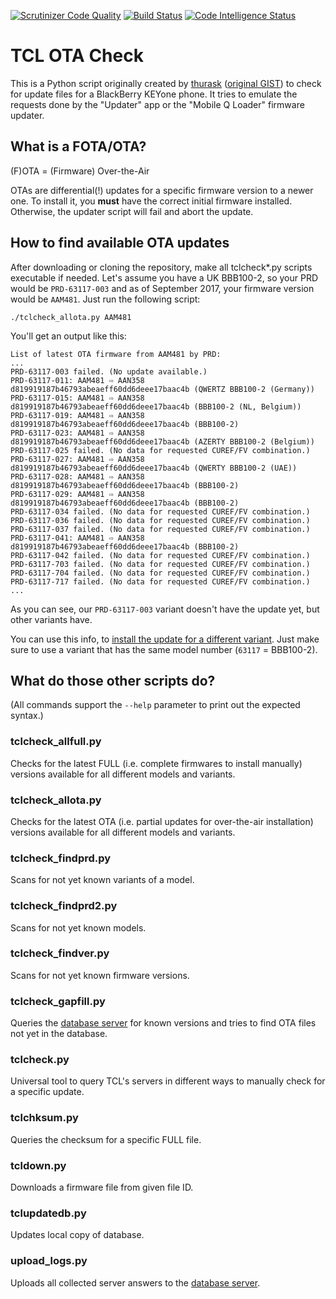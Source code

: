 [![Scrutinizer Code Quality](https://scrutinizer-ci.com/g/mbirth/tcl_ota_check/badges/quality-score.png?b=master)](https://scrutinizer-ci.com/g/mbirth/tcl_ota_check/?branch=master)
[![Build Status](https://scrutinizer-ci.com/g/mbirth/tcl_ota_check/badges/build.png?b=master)](https://scrutinizer-ci.com/g/mbirth/tcl_ota_check/build-status/master)
[![Code Intelligence Status](https://scrutinizer-ci.com/g/mbirth/tcl_ota_check/badges/code-intelligence.svg?b=master)](https://scrutinizer-ci.com/code-intelligence)


TCL OTA Check
=============

This is a Python script originally created by [thurask](https://gist.github.com/thurask) ([original
GIST](https://gist.github.com/thurask/f4ace564e6575ef41c4e35d2458ca2d0)) to check for update files
for a BlackBerry KEYone phone. It tries to emulate the requests done by the "Updater" app or the
"Mobile Q Loader" firmware updater.


What is a FOTA/OTA?
-------------------

(F)OTA = (Firmware) Over-the-Air

OTAs are differential(!) updates for a specific firmware version to a newer one. To install it,
you **must** have the correct initial firmware installed. Otherwise, the updater script will fail
and abort the update.


How to find available OTA updates
---------------------------------

After downloading or cloning the repository, make all tclcheck*.py scripts executable if needed.
Let's assume you have a UK BBB100-2, so your PRD would be `PRD-63117-003` and as of September
2017, your firmware version would be `AAM481`. Just run the following script:

    ./tclcheck_allota.py AAM481

You'll get an output like this:

```
List of latest OTA firmware from AAM481 by PRD:
...
PRD-63117-003 failed. (No update available.)
PRD-63117-011: AAM481 ⇨ AAN358 d819919187b46793abeaeff60dd6deee17baac4b (QWERTZ BBB100-2 (Germany))
PRD-63117-015: AAM481 ⇨ AAN358 d819919187b46793abeaeff60dd6deee17baac4b (BBB100-2 (NL, Belgium))
PRD-63117-019: AAM481 ⇨ AAN358 d819919187b46793abeaeff60dd6deee17baac4b (BBB100-2)
PRD-63117-023: AAM481 ⇨ AAN358 d819919187b46793abeaeff60dd6deee17baac4b (AZERTY BBB100-2 (Belgium))
PRD-63117-025 failed. (No data for requested CUREF/FV combination.)
PRD-63117-027: AAM481 ⇨ AAN358 d819919187b46793abeaeff60dd6deee17baac4b (QWERTY BBB100-2 (UAE))
PRD-63117-028: AAM481 ⇨ AAN358 d819919187b46793abeaeff60dd6deee17baac4b (BBB100-2)
PRD-63117-029: AAM481 ⇨ AAN358 d819919187b46793abeaeff60dd6deee17baac4b (BBB100-2)
PRD-63117-034 failed. (No data for requested CUREF/FV combination.)
PRD-63117-036 failed. (No data for requested CUREF/FV combination.)
PRD-63117-037 failed. (No data for requested CUREF/FV combination.)
PRD-63117-041: AAM481 ⇨ AAN358 d819919187b46793abeaeff60dd6deee17baac4b (BBB100-2)
PRD-63117-042 failed. (No data for requested CUREF/FV combination.)
PRD-63117-703 failed. (No data for requested CUREF/FV combination.)
PRD-63117-704 failed. (No data for requested CUREF/FV combination.)
PRD-63117-717 failed. (No data for requested CUREF/FV combination.)
...
```

As you can see, our `PRD-63117-003` variant doesn't have the update yet, but other variants have.

You can use this info, to [install the update for a different variant](http://wiki.mbirth.de/know-how/hardware/blackberry-keyone/bb-keyone-ota-updates-for-different-variants.html).
Just make sure to use a variant that has the same model number (`63117` = BBB100-2).


What do those other scripts do?
-------------------------------

(All commands support the `--help` parameter to print out the expected syntax.)


### tclcheck_allfull.py

Checks for the latest FULL (i.e. complete firmwares to install manually) versions available for all
different models and variants.


### tclcheck_allota.py

Checks for the latest OTA (i.e. partial updates for over-the-air installation) versions available
for all different models and variants.


### tclcheck_findprd.py

Scans for not yet known variants of a model.


### tclcheck_findprd2.py

Scans for not yet known models.


### tclcheck_findver.py

Scans for not yet known firmware versions.


### tclcheck_gapfill.py

Queries the [database server](https://tclota.birth-online.de/) for known versions and tries to find
OTA files not yet in the database.


### tclcheck.py

Universal tool to query TCL's servers in different ways to manually check for a specific update.


### tclchksum.py

Queries the checksum for a specific FULL file.


### tcldown.py

Downloads a firmware file from given file ID.


### tclupdatedb.py

Updates local copy of database.


### upload_logs.py

Uploads all collected server answers to the [database server](https://tclota.birth-online.de/).
